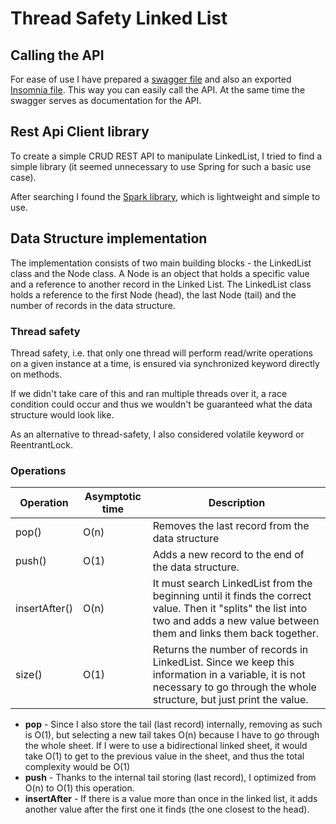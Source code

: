 # Thread Safety Linked List

## Calling the API

For ease of use I have prepared a [swagger file](src/main/resources/swagger.yaml) and also an exported [Insomnia file](src/main/resources/Insomnia.yaml). This way you can easily call the API.
At the same time the swagger serves as documentation for the API.

## Rest Api Client library

To create a simple CRUD REST API to manipulate LinkedList, I tried to find a simple library (it seemed unnecessary to
use Spring for such a basic use case).

After searching I found the [Spark library](https://sparkjava.com/), which is lightweight and simple to use.

## Data Structure implementation

The implementation consists of two main building blocks - the LinkedList class and the Node class. A Node is an object
that holds a specific value and a reference to another record in the Linked List. The LinkedList class holds a reference
to the first Node (head), the last Node (tail) and the number of records in the data structure.

### Thread safety

Thread safety, i.e. that only one thread will perform read/write operations on a given instance at a time, is ensured
via synchronized keyword directly on methods.

If we didn't take care of this and ran multiple threads over it, a race condition could occur and thus we wouldn't be
guaranteed what the data structure would look like.

As an alternative to thread-safety, I also considered volatile keyword or ReentrantLock.

### Operations

| Operation     	 | Asymptotic time 	 | Description                                                                                                                                                                       	 |
|-----------------|-------------------|-------------------------------------------------------------------------------------------------------------------------------------------------------------------------------------|
| pop()         	 | O(n)            	 | Removes the last record from the data structure                                                                                                                                   	 |
| push()        	 | O(1)            	 | Adds a new record to the end of the data structure.                                                                                                                               	 |
| insertAfter() 	 | O(n)            	 | It must search LinkedList from the beginning until it finds the correct value. Then it "splits" the list into two and adds a new value between them and links them back together. 	 |
| size()        	 | O(1)            	 | Returns the number of records in LinkedList. Since we keep this information in a variable, it is not necessary to go through the whole structure, but just print the value.       	 |

- **pop** - Since I also store the tail (last record) internally, removing as such is O(1), but selecting a new tail
  takes
  O(n) because I have to go through the whole sheet. If I were to use a bidirectional linked sheet, it would take O(1)
  to get to the previous value in the sheet, and thus the total complexity would be O(1)
- **push** - Thanks to the internal tail storing (last record), I optimized from O(n) to O(1) this operation.
- **insertAfter** - If there is a value more than once in the linked list, it adds another value after the first one it
  finds (the one closest to the head).